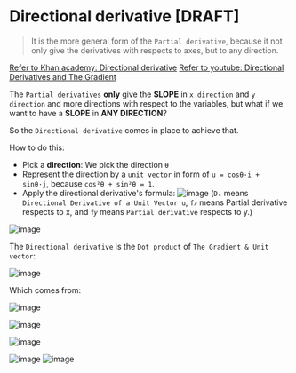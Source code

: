 # Directional derivative [DRAFT]

> It is the more general form of the `Partial derivative`, because it not only give the derivatives with respects to axes, but to any direction.

[Refer to Khan academy: Directional derivative](https://www.khanacademy.org/math/multivariable-calculus/multivariable-derivatives/modal/v/directional-derivative)
[Refer to youtube: Directional Derivatives and The Gradient](https://www.youtube.com/watch?v=0XLlw28yKuI)

The `Partial derivatives` **only** give the **SLOPE** in `x direction` and `y direction` and more directions with respect to the variables, but what if we want to have a **SLOPE** in **ANY DIRECTION**?

So the `Directional derivative` comes in place to achieve that.

How to do this:
- Pick a **direction**: We pick the direction `θ`
- Represent the direction by a `unit vector` in form of `u = cosθ·i + sinθ·j`, because `cos²θ + sin²θ = 1`.
- Apply the directional derivative's formula:
![image](https://user-images.githubusercontent.com/14041622/43519321-8bc7ac8c-95c1-11e8-9699-74ff4c3ba3de.png)
(`Dᵤ` means `Directional Derivative of a Unit Vector u`, `f𝓍` means Partial derivative respects to x, and `f𝑦` means `Partial derivative` respects to y.)

![image](https://user-images.githubusercontent.com/14041622/43560753-981663cc-9646-11e8-9b24-6da71a97ad34.png)


The `Directional derivative` is the `Dot product` of `The Gradient & Unit vector`:

![image](https://user-images.githubusercontent.com/14041622/43561485-cfe0625a-9649-11e8-9032-8852b4c9a6b2.png)

Which comes from:

![image](https://user-images.githubusercontent.com/14041622/43561474-c62cae62-9649-11e8-8d02-cef8cb46dad6.png)


![image](https://user-images.githubusercontent.com/14041622/43561676-a23526e6-964a-11e8-88ea-70b2a59bba34.png)


![image](https://user-images.githubusercontent.com/14041622/43561705-ca536b60-964a-11e8-9593-733e0a19d178.png)


![image](https://user-images.githubusercontent.com/14041622/43561756-0cea7a7c-964b-11e8-8894-35ec0d34a8d4.png)
![image](https://user-images.githubusercontent.com/14041622/43561766-146140b0-964b-11e8-878c-70bf6af19cfb.png)

